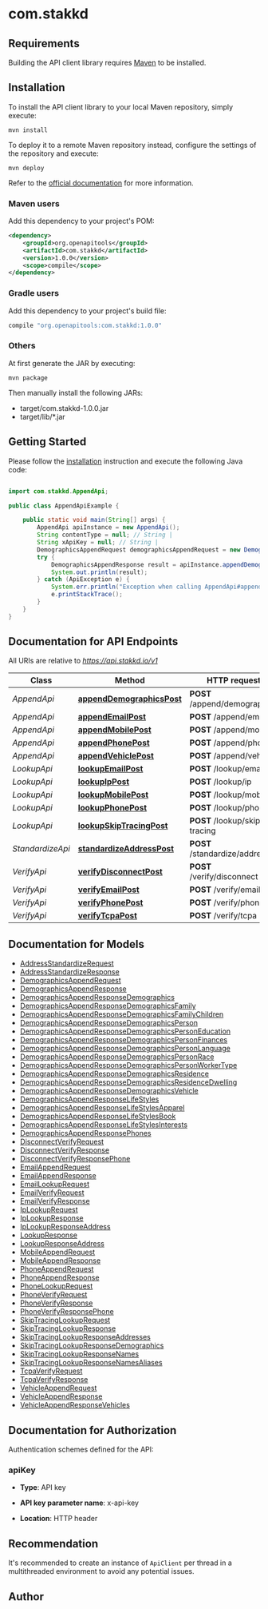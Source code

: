 # com.stakkd

## Requirements

Building the API client library requires [Maven](https://maven.apache.org/) to be installed.

## Installation

To install the API client library to your local Maven repository, simply execute:

```shell
mvn install
```

To deploy it to a remote Maven repository instead, configure the settings of the repository and execute:

```shell
mvn deploy
```

Refer to the [official documentation](https://maven.apache.org/plugins/maven-deploy-plugin/usage.html) for more information.

### Maven users

Add this dependency to your project's POM:

```xml
<dependency>
    <groupId>org.openapitools</groupId>
    <artifactId>com.stakkd</artifactId>
    <version>1.0.0</version>
    <scope>compile</scope>
</dependency>
```

### Gradle users

Add this dependency to your project's build file:

```groovy
compile "org.openapitools:com.stakkd:1.0.0"
```

### Others

At first generate the JAR by executing:

    mvn package

Then manually install the following JARs:

- target/com.stakkd-1.0.0.jar
- target/lib/*.jar

## Getting Started

Please follow the [installation](#installation) instruction and execute the following Java code:

```java

import com.stakkd.AppendApi;

public class AppendApiExample {

    public static void main(String[] args) {
        AppendApi apiInstance = new AppendApi();
        String contentType = null; // String | 
        String xApiKey = null; // String | 
        DemographicsAppendRequest demographicsAppendRequest = new DemographicsAppendRequest(); // DemographicsAppendRequest | 
        try {
            DemographicsAppendResponse result = apiInstance.appendDemographicsPost(contentType, xApiKey, demographicsAppendRequest);
            System.out.println(result);
        } catch (ApiException e) {
            System.err.println("Exception when calling AppendApi#appendDemographicsPost");
            e.printStackTrace();
        }
    }
}

```

## Documentation for API Endpoints

All URIs are relative to *https://api.stakkd.io/v1*

Class | Method | HTTP request | Description
------------ | ------------- | ------------- | -------------
*AppendApi* | [**appendDemographicsPost**](docs/AppendApi.md#appendDemographicsPost) | **POST** /append/demographics | 
*AppendApi* | [**appendEmailPost**](docs/AppendApi.md#appendEmailPost) | **POST** /append/email | 
*AppendApi* | [**appendMobilePost**](docs/AppendApi.md#appendMobilePost) | **POST** /append/mobile | 
*AppendApi* | [**appendPhonePost**](docs/AppendApi.md#appendPhonePost) | **POST** /append/phone | 
*AppendApi* | [**appendVehiclePost**](docs/AppendApi.md#appendVehiclePost) | **POST** /append/vehicle | 
*LookupApi* | [**lookupEmailPost**](docs/LookupApi.md#lookupEmailPost) | **POST** /lookup/email | 
*LookupApi* | [**lookupIpPost**](docs/LookupApi.md#lookupIpPost) | **POST** /lookup/ip | 
*LookupApi* | [**lookupMobilePost**](docs/LookupApi.md#lookupMobilePost) | **POST** /lookup/mobile | 
*LookupApi* | [**lookupPhonePost**](docs/LookupApi.md#lookupPhonePost) | **POST** /lookup/phone | 
*LookupApi* | [**lookupSkipTracingPost**](docs/LookupApi.md#lookupSkipTracingPost) | **POST** /lookup/skip-tracing | 
*StandardizeApi* | [**standardizeAddressPost**](docs/StandardizeApi.md#standardizeAddressPost) | **POST** /standardize/address | 
*VerifyApi* | [**verifyDisconnectPost**](docs/VerifyApi.md#verifyDisconnectPost) | **POST** /verify/disconnect | 
*VerifyApi* | [**verifyEmailPost**](docs/VerifyApi.md#verifyEmailPost) | **POST** /verify/email | 
*VerifyApi* | [**verifyPhonePost**](docs/VerifyApi.md#verifyPhonePost) | **POST** /verify/phone | 
*VerifyApi* | [**verifyTcpaPost**](docs/VerifyApi.md#verifyTcpaPost) | **POST** /verify/tcpa | 


## Documentation for Models

 - [AddressStandardizeRequest](docs/AddressStandardizeRequest.md)
 - [AddressStandardizeResponse](docs/AddressStandardizeResponse.md)
 - [DemographicsAppendRequest](docs/DemographicsAppendRequest.md)
 - [DemographicsAppendResponse](docs/DemographicsAppendResponse.md)
 - [DemographicsAppendResponseDemographics](docs/DemographicsAppendResponseDemographics.md)
 - [DemographicsAppendResponseDemographicsFamily](docs/DemographicsAppendResponseDemographicsFamily.md)
 - [DemographicsAppendResponseDemographicsFamilyChildren](docs/DemographicsAppendResponseDemographicsFamilyChildren.md)
 - [DemographicsAppendResponseDemographicsPerson](docs/DemographicsAppendResponseDemographicsPerson.md)
 - [DemographicsAppendResponseDemographicsPersonEducation](docs/DemographicsAppendResponseDemographicsPersonEducation.md)
 - [DemographicsAppendResponseDemographicsPersonFinances](docs/DemographicsAppendResponseDemographicsPersonFinances.md)
 - [DemographicsAppendResponseDemographicsPersonLanguage](docs/DemographicsAppendResponseDemographicsPersonLanguage.md)
 - [DemographicsAppendResponseDemographicsPersonRace](docs/DemographicsAppendResponseDemographicsPersonRace.md)
 - [DemographicsAppendResponseDemographicsPersonWorkerType](docs/DemographicsAppendResponseDemographicsPersonWorkerType.md)
 - [DemographicsAppendResponseDemographicsResidence](docs/DemographicsAppendResponseDemographicsResidence.md)
 - [DemographicsAppendResponseDemographicsResidenceDwelling](docs/DemographicsAppendResponseDemographicsResidenceDwelling.md)
 - [DemographicsAppendResponseDemographicsVehicle](docs/DemographicsAppendResponseDemographicsVehicle.md)
 - [DemographicsAppendResponseLifeStyles](docs/DemographicsAppendResponseLifeStyles.md)
 - [DemographicsAppendResponseLifeStylesApparel](docs/DemographicsAppendResponseLifeStylesApparel.md)
 - [DemographicsAppendResponseLifeStylesBook](docs/DemographicsAppendResponseLifeStylesBook.md)
 - [DemographicsAppendResponseLifeStylesInterests](docs/DemographicsAppendResponseLifeStylesInterests.md)
 - [DemographicsAppendResponsePhones](docs/DemographicsAppendResponsePhones.md)
 - [DisconnectVerifyRequest](docs/DisconnectVerifyRequest.md)
 - [DisconnectVerifyResponse](docs/DisconnectVerifyResponse.md)
 - [DisconnectVerifyResponsePhone](docs/DisconnectVerifyResponsePhone.md)
 - [EmailAppendRequest](docs/EmailAppendRequest.md)
 - [EmailAppendResponse](docs/EmailAppendResponse.md)
 - [EmailLookupRequest](docs/EmailLookupRequest.md)
 - [EmailVerifyRequest](docs/EmailVerifyRequest.md)
 - [EmailVerifyResponse](docs/EmailVerifyResponse.md)
 - [IpLookupRequest](docs/IpLookupRequest.md)
 - [IpLookupResponse](docs/IpLookupResponse.md)
 - [IpLookupResponseAddress](docs/IpLookupResponseAddress.md)
 - [LookupResponse](docs/LookupResponse.md)
 - [LookupResponseAddress](docs/LookupResponseAddress.md)
 - [MobileAppendRequest](docs/MobileAppendRequest.md)
 - [MobileAppendResponse](docs/MobileAppendResponse.md)
 - [PhoneAppendRequest](docs/PhoneAppendRequest.md)
 - [PhoneAppendResponse](docs/PhoneAppendResponse.md)
 - [PhoneLookupRequest](docs/PhoneLookupRequest.md)
 - [PhoneVerifyRequest](docs/PhoneVerifyRequest.md)
 - [PhoneVerifyResponse](docs/PhoneVerifyResponse.md)
 - [PhoneVerifyResponsePhone](docs/PhoneVerifyResponsePhone.md)
 - [SkipTracingLookupRequest](docs/SkipTracingLookupRequest.md)
 - [SkipTracingLookupResponse](docs/SkipTracingLookupResponse.md)
 - [SkipTracingLookupResponseAddresses](docs/SkipTracingLookupResponseAddresses.md)
 - [SkipTracingLookupResponseDemographics](docs/SkipTracingLookupResponseDemographics.md)
 - [SkipTracingLookupResponseNames](docs/SkipTracingLookupResponseNames.md)
 - [SkipTracingLookupResponseNamesAliases](docs/SkipTracingLookupResponseNamesAliases.md)
 - [TcpaVerifyRequest](docs/TcpaVerifyRequest.md)
 - [TcpaVerifyResponse](docs/TcpaVerifyResponse.md)
 - [VehicleAppendRequest](docs/VehicleAppendRequest.md)
 - [VehicleAppendResponse](docs/VehicleAppendResponse.md)
 - [VehicleAppendResponseVehicles](docs/VehicleAppendResponseVehicles.md)


## Documentation for Authorization

Authentication schemes defined for the API:
### apiKey

- **Type**: API key

- **API key parameter name**: x-api-key
- **Location**: HTTP header


## Recommendation

It's recommended to create an instance of `ApiClient` per thread in a multithreaded environment to avoid any potential issues.

## Author




